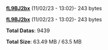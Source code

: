 [**fL9BJ2bx**](/data/fL9BJ2bx.txt) (11/02/23 - 13:02)- 243 bytes

[**fL9BJ2bx**](/data/fL9BJ2bx.txt) (11/02/23 - 13:02)- 243 bytes

**Total Datas**: 9439

**Total Size**: 63.49 MB / 63.5 MB